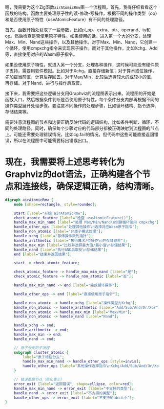 嗯，我需要为这个Zig函数`airAtomicRmw`画一个流程图。首先，我得仔细看看这个函数的结构。函数主要处理原子性的读-修改-写操作，根据不同的操作类型（op）和是否使用原子特性（useAtomicFeature）有不同的处理路径。

首先，函数开始处获取了一些参数，比如pl_op、extra、ptr、operand、ty和op。然后检查是否使用原子特性。如果使用的话，进入第一个大的分支，处理Max、Min、Nand这些操作，以及其他操作。对于Max、Min、Nand，它创建一个循环，使用cmpxchg指令来实现原子操作。而对于其他操作，比如Xchg、Add等，直接使用对应的Wasm原子指令。

如果没使用原子特性，就进入另一个分支，处理各种操作，这时候可能没有硬件原子支持，需要用软件模拟。比如对于Xchg，直接存储新值；对于算术或位操作，先加载当前值，计算后存回去。对于Max/Min，比较后选择较大的或较小的值，再存储。对于Nand，进行与操作后取反。

接下来，我需要把这些逻辑分支用Graphviz的流程图表示出来。流程图的开始是函数入口，然后根据条件判断是否使用原子特性。每个条件分支内部再根据不同的操作类型展开处理步骤。要注意不同操作的处理步骤，比如循环结构、指令选择、存储结果等。

需要注意流程图的节点和边要正确反映代码的逻辑结构，比如条件判断、循环、不同的处理路径。同时，确保每个步骤对应的代码部分都被正确映射到流程图的节点上。可能还需要处理错误情况，比如cg.fail的情况，但代码中这些可能直接返回错误，所以在流程图中可能需要标出错误出口。

现在，我需要将上述思考转化为Graphviz的dot语法，正确构建各个节点和连接线，确保逻辑正确，结构清晰。
================================================
```dot
digraph airAtomicRmw {
    node [shape=rectangle, style=rounded];

    start [label="开始 airAtomicRmw"];
    check_atomic_feature [label="检查 useAtomicFeature()"];
    handle_max_min_nand [label="处理 Max/Min/Nand\n创建循环使用 cmpxchg"];
    handle_other_ops [label="处理其他操作\n选择对应Wasm原子指令"];
    handle_non_atomic [label="非原子模式处理"];
    handle_xchg [label="存储操作数到指针"];
    handle_arithmetic [label="执行算术/位操作\n并存储结果"];
    handle_max_min [label="比较并选择最大值/最小值\n存储结果"];
    handle_nand [label="执行AND后取反\n存储结果"];
    end [label="结束并返回结果"];

    start -> check_atomic_feature;

    check_atomic_feature -> handle_max_min_nand [label="是"];
    check_atomic_feature -> handle_non_atomic [label="否"];

    handle_max_min_nand -> end [label="完成循环操作"];

    handle_other_ops -> end [label="直接使用原子指令"];

    handle_non_atomic -> handle_xchg [label="操作类型为Xchg"];
    handle_non_atomic -> handle_arithmetic [label="Add/Sub/And/Or/Xor"];
    handle_non_atomic -> handle_max_min [label="Max/Min"];
    handle_non_atomic -> handle_nand [label="Nand"];

    handle_xchg -> end;
    handle_arithmetic -> end;
    handle_max_min -> end;
    handle_nand -> end;

    // 原子分支的子流程
    subgraph cluster_atomic {
        label="原子特性分支";
        handle_max_min_nand -> handle_other_ops [style=invis];
        handle_other_ops [label="其他操作选择指令\nXchg/Add/Sub/And/Or/Xor"];
    }

    // 错误处理节点（简化表示）
    error_exit [label="返回错误", shape=ellipse, color=red];
    handle_max_min_nand -> error_exit [label="不支持的类型"];
    handle_nand -> error_exit [label="不支持的类型"];
    handle_other_ops -> error_exit [label="不支持的abi大小"];
}
```